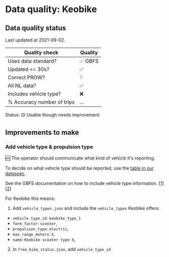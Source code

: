 # Data quality: Keobike

## Data quality status

Last updated at 2021-09-02.

| **Quality check**           | **Quality**
| --                          | --      |
| Uses data standard?         | ✅ GBFS
| Updated <= 30s?             | ✅
| Correct PROW?               | ❔
| All NL data?                | ✅
| Includes vehicle type?      | ❌
| % Accuracy number of trips  | ...

Status: 🟡 Usable though needs improvement

## Improvements to make

### Add vehicle type & propulsion type

🆕 The operator should communicate what kind of vehicle it's reporting. 

To decide on what vehicle type should be reported, use the [table in our dataspec](https://docs.crow.nl/deelfietsdashboard/hr-dataspec/#vehicle-types).

See the GBFS documentation on how to include vehicle type information. [[1]](https://github.com/NABSA/gbfs/blob/master/gbfs.md#free_bike_statusjson) [[2]](https://github.com/NABSA/gbfs/blob/master/gbfs.md#vehicle_typesjson-added-in-v21)

For Keobike this means:

1. Add `vehicle_types.json` and include the `vehicle_types` Keobike offers:
  - `vehicle_type_id`: `keobike_type_1`
  - `form_factor`: `scooter`,
  - `propulsion_type`: `electric`,
  - `max_range_meters`: `X`,
  - `name`: `Keobike scooter type X`,
2. In `free_bike_status.json`, add `vehicle_type_id`
